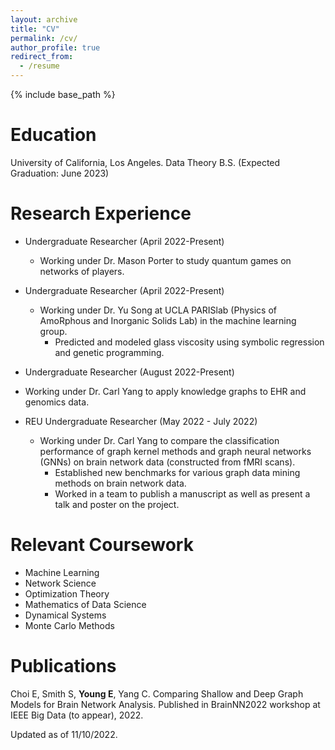```yaml
---
layout: archive
title: "CV"
permalink: /cv/
author_profile: true
redirect_from:
  - /resume
---
```


{% include base_path %}

# Education

University of California, Los Angeles. Data Theory B.S. (Expected Graduation: June 2023)

# Research Experience

* Undergraduate Researcher (April 2022-Present)

  - Working under Dr. Mason Porter to study quantum games on networks of players. 

* Undergraduate Researcher (April 2022-Present)

  - Working under Dr. Yu Song at UCLA PARISlab (Physics of AmoRphous and Inorganic Solids Lab) in the machine learning group. 
    - Predicted and modeled glass viscosity using symbolic regression and genetic programming.

* Undergraduate Researcher (August 2022-Present)

- Working under Dr. Carl Yang to apply knowledge graphs to EHR and genomics data. 

* REU Undergraduate Researcher (May 2022 - July 2022)

  - Working under Dr. Carl Yang to compare the classification performance of graph kernel methods and graph neural networks (GNNs) on brain network data (constructed from fMRI scans). 
    - Established new benchmarks for various graph data mining methods on brain network data.
    - Worked in a team to publish a manuscript as well as present a talk and poster on the project.


# Relevant Coursework

- Machine Learning
- Network Science
- Optimization Theory
- Mathematics of Data Science
- Dynamical Systems
- Monte Carlo Methods

# Publications

Choi E, Smith S, **Young E**, Yang C. Comparing Shallow and Deep Graph Models for Brain Network Analysis. Published in BrainNN2022 workshop at IEEE Big Data (to appear), 2022.

Updated as of 11/10/2022.
